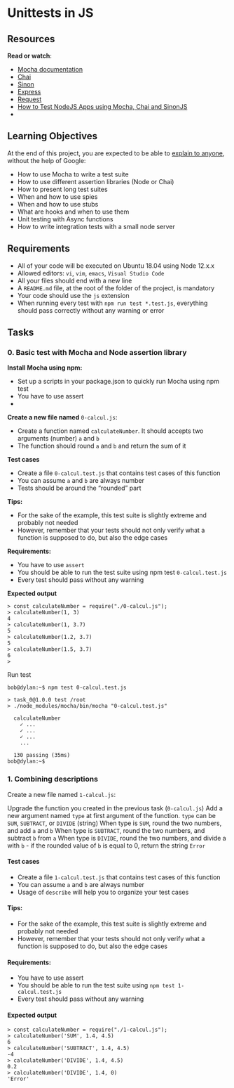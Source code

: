 # Unittests in JS
## Resources
**Read or watch**:
- [Mocha documentation](https://mochajs.org/)
- [Chai](https://www.chaijs.com/api/)
- [Sinon](https://sinonjs.org/releases/v7.5.0/)
- [Express](https://expressjs.com/en/guide/routing.html)
- [Request](https://www.npmjs.com/package/request)
- [How to Test NodeJS Apps using Mocha, Chai and SinonJS](https://www.digitalocean.com/community/tutorials/how-to-test-nodejs-apps-using-mocha-chai-and-sinonjs)
- 
## Learning Objectives
At the end of this project, you are expected to be able to [explain to anyone](https://fs.blog/feynman-learning-technique/), without the help of Google:
- How to use Mocha to write a test suite
- How to use different assertion libraries (Node or Chai)
- How to present long test suites
- When and how to use spies
- When and how to use stubs
- What are hooks and when to use them
- Unit testing with Async functions
- How to write integration tests with a small node server

## Requirements
- All of your code will be executed on Ubuntu 18.04 using Node 12.x.x
- Allowed editors: ```vi```, ```vim```, ```emacs```, ```Visual Studio Code```
- All your files should end with a new line
- A ```README.md``` file, at the root of the folder of the project, is mandatory
- Your code should use the ```js``` extension
- When running every test with ```npm run test *.test.js```, everything should pass correctly without any warning or error

## Tasks
### 0. Basic test with Mocha and Node assertion library
**Install Mocha using npm:**
  - Set up a scripts in your package.json to quickly run Mocha using npm test
  - You have to use assert
  - 
**Create a new file named** ```0-calcul.js```:
  - Create a function named ```calculateNumber```. It should accepts two arguments (number) ```a``` and ```b```
  - The function should round ```a``` and ```b``` and return the sum of it

**Test cases**
  - Create a file ```0-calcul.test.js``` that contains test cases of this function
  - You can assume ```a``` and ```b``` are always number
  - Tests should be around the “rounded” part

**Tips:**
  - For the sake of the example, this test suite is slightly extreme and probably not needed
  - However, remember that your tests should not only verify what a function is supposed to do, but also the edge cases

**Requirements:**
  - You have to use ```assert```
  - You should be able to run the test suite using npm test ```0-calcul.test.js```
  - Every test should pass without any warning

**Expected output**
```
> const calculateNumber = require("./0-calcul.js");
> calculateNumber(1, 3)
4
> calculateNumber(1, 3.7)
5
> calculateNumber(1.2, 3.7)
5
> calculateNumber(1.5, 3.7)
6
>
```
Run test
```
bob@dylan:~$ npm test 0-calcul.test.js 

> task_0@1.0.0 test /root
> ./node_modules/mocha/bin/mocha "0-calcul.test.js"

  calculateNumber
    ✓ ...
    ✓ ...
    ✓ ...
    ...

  130 passing (35ms)
bob@dylan:~$
```

### 1. Combining descriptions
Create a new file named ```1-calcul.js```:

Upgrade the function you created in the previous task (```0-calcul.js```)
Add a new argument named ```type``` at first argument of the function. ```type``` can be ```SUM```, ```SUBTRACT```, or ```DIVIDE``` (string)
When type is ```SUM```, round the two numbers, and add ```a``` and ```b```
When type is ```SUBTRACT```, round the two numbers, and subtract ```b``` from ```a```
When type is ```DIVIDE```, round the two numbers, and divide a with ```b``` - if the rounded value of ```b``` is equal to 0, return the string ```Error```

#### Test cases
- Create a file ```1-calcul.test.js``` that contains test cases of this function
- You can assume ```a``` and ```b``` are always number
- Usage of ```describe``` will help you to organize your test cases

#### Tips:
- For the sake of the example, this test suite is slightly extreme and probably not needed
- However, remember that your tests should not only verify what a function is supposed to do, but also the edge cases

#### Requirements:
- You have to use assert
- You should be able to run the test suite using ```npm test 1-calcul.test.js```
- Every test should pass without any warning

#### Expected output
```
> const calculateNumber = require("./1-calcul.js");
> calculateNumber('SUM', 1.4, 4.5)
6
> calculateNumber('SUBTRACT', 1.4, 4.5)
-4
> calculateNumber('DIVIDE', 1.4, 4.5)
0.2
> calculateNumber('DIVIDE', 1.4, 0)
'Error'
```
